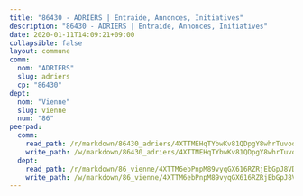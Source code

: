 ```yaml
---
title: "86430 - ADRIERS | Entraide, Annonces, Initiatives"
description: "86430 - ADRIERS | Entraide, Annonces, Initiatives"
date: 2020-01-11T14:09:21+09:00
collapsible: false
layout: commune
comm:
  nom: "ADRIERS"
  slug: adriers
  cp: "86430"
dept:
  nom: "Vienne"
  slug: vienne
  num: "86"
peerpad:
  comm:
    read_path: /r/markdown/86430_adriers/4XTTMEHqTYbwKv81QDpgY8whrTuvoqhwQDhEwgzW1f8LN4zBX
    write_path: /w/markdown/86430_adriers/4XTTMEHqTYbwKv81QDpgY8whrTuvoqhwQDhEwgzW1f8LN4zBX-K3TgTi2LWq1nw9KTzx2ttWw9fygsWitmT9U6kZz4mPHVR5o8KEkR2JPuobsRejPHPxP8Xd6CE7WmAXzZZwsqra7vqvkkpdNVh5ZSYu246eYmBRcW1XUnCamTgNL9U3PqLHomoDkq
  dept:
    read_path: /r/markdown/86_vienne/4XTTM6ebPnpM89vyqGX616RZRjEbGpJ8VDNVdSCrMHCb86ALN
    write_path: /w/markdown/86_vienne/4XTTM6ebPnpM89vyqGX616RZRjEbGpJ8VDNVdSCrMHCb86ALN-K3TgUEmU2PzobkNvYrNtR4DXtgm1qYeknzdEZmszmUFpRSMDjV62q8xZv1nUQEJqGnnT9H399N9TnzZMyT3rgAM3pHPbqGxVD33vWNzCSkbf2kxHwBfenpixiJuwbWaCBERwmNeA
---
```


